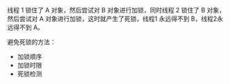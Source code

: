 线程 1 锁住了 A 对象，然后尝试对 B 对象进行加锁，同时线程 2 锁住了 B 对象，然后尝试对 A 对象进行加锁，这时就产生了死锁，线程1 永远得不到 B，线程2永远得不到 A。



避免死锁的方法：

- 加锁顺序
- 加锁时限
- 死锁检测

